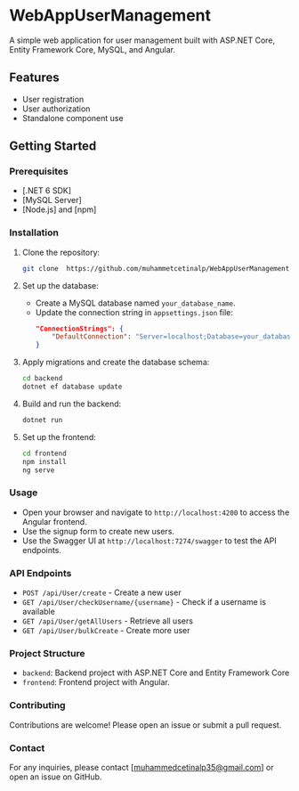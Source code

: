 # WebAppUserManagement

A simple web application for user management built with ASP.NET Core, Entity Framework Core, MySQL, and Angular.

## Features

- User registration
- User authorization
- Standalone component use

## Getting Started

### Prerequisites

- [.NET 6 SDK]
- [MySQL Server]
- [Node.js] and [npm]

### Installation

1. Clone the repository:
    ```sh
    git clone  https://github.com/muhammetcetinalp/WebAppUserManagement.git
    ```

2. Set up the database:
    - Create a MySQL database named `your_database_name`.
    - Update the connection string in `appsettings.json` file:
        ```json
        "ConnectionStrings": {
            "DefaultConnection": "Server=localhost;Database=your_database_name;User=root;Password=your_password;"
        }
        ```

3. Apply migrations and create the database schema:
    ```sh
    cd backend
    dotnet ef database update
    ```

4. Build and run the backend:
    ```sh
    dotnet run
    ```

5. Set up the frontend:
    ```sh
    cd frontend
    npm install
    ng serve
    ```

### Usage

- Open your browser and navigate to `http://localhost:4200` to access the Angular frontend.
- Use the signup form to create new users.
- Use the Swagger UI at `http://localhost:7274/swagger` to test the API endpoints.

### API Endpoints

- `POST /api/User/create` - Create a new user
- `GET /api/User/checkUsername/{username}` - Check if a username is available
- `GET /api/User/getAllUsers` - Retrieve all users
-  `GET /api/User/bulkCreate` - Create more user

### Project Structure

- `backend`: Backend project with ASP.NET Core and Entity Framework Core
- `frontend`: Frontend project with Angular.

### Contributing

Contributions are welcome! Please open an issue or submit a pull request.


### Contact

For any inquiries, please contact [muhammedcetinalp35@gmail.com] or open an issue on GitHub.
